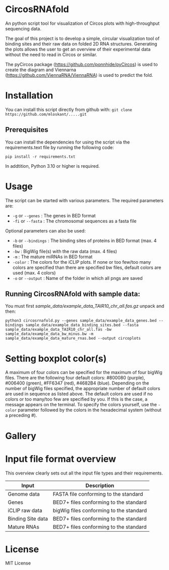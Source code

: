 # CircosRNAfold
An python script tool for visualization of Circos plots with high-throughput sequencing data.

The goal of this project is to develop a simple, circular visualization tool of binding sites and their raw data on folded 2D RNA structures. Generating the plots allows the user to get an overview of their experimental data without the need to read in Circos or similar.


The pyCircos package (https://github.com/ponnhide/pyCircos) is used to create the diagram and Viennarna (https://github.com/ViennaRNA/ViennaRNA) is used to predict the fold.


# Installation

You can install this script directly from github with:
`git clone https://github.com/mloskant/.....git`

## Prerequisites
You can install the dependencies for using the script via the requirements.text file by running the following code:

`pip install -r requirements.txt`

In addtition, Python 3.10 or higher is required.


# Usage
The script can be started with various parameters. 
The required parameters are: 

- `-g` or `--genes` : The genes in BED format
- `-fi` or `--fasta` : The chromosomal sequences as a fasta file

Optional parameters can also be used:
- `-b` or `--bindings` : The binding sites of proteins in BED format (max. 4 files)
- `-bw` : BigWig file(s) with the raw data (max. 4 files)
- `-m` : The mature miRNAs in BED format
- `-color` : The colors for the iCLIP plots. If none or too few/too many colors are specified than there are specified bw files, default colors are used (max. 4 colors)
- `-o` or `--output` : Name of the folder in which all pngs are saved

## Running CircosRNAfold with sample data: 
You must first <em>sample_data/example_data_TAIR10_chr_all.fas.gz</em> unpack and then:

`python3 circosrnafold.py --genes sample_data/example_data_genes.bed --bindings sample_data/example_data_binding_sites.bed --fasta sample_data/example_data_TAIR10_chr_all.fas -bw sample_data/example_data_bw_minus.bw -m sample_data/example_data_mature_rnas.bed --output circoplots`

# Setting boxplot color(s)
A maximum of four colors can be specified for the maximum of four bigWig files. There are the following four default colors: #800080 (purple), #006400 (green), #FF6347 (red), #4682B4 (blue). Depending on the number of bigWig files specified, the appropriate number of default colors are used in sequence as listed above. The default colors are used if no colors or too many/too few are specified by you. If this is the case, a message appears on the terminal. To specify the colors yourself, use the `-color` parameter followed by the colors in the hexadecimal system (without a preceding #).

# Gallery


# Input file format overview
This overview clearly sets out all the input file types and their requirements.


| Input | Description |
|--------------------|--------------------------------------------------------|
|Genome data|FASTA file conforming to the standard|
|Genes|BED7+ files conforming to the standard|
|iCLIP raw data| bigWig files conforming to the standard|
|Binding Site data|BED7+ files conforming to the standard|
|Mature RNAs|BED7+ files conforming to the standard|

# License
MIT License
